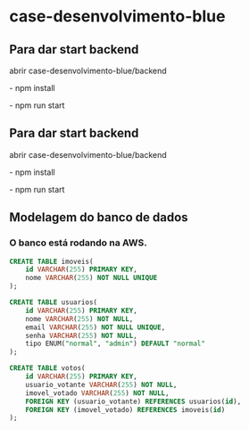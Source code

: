 # case-desenvolvimento-blue

## Para dar start backend
<p>abrir case-desenvolvimento-blue/backend</p>
<p>- npm install </p>
<p> - npm run start </p>


## Para dar start backend
<p>abrir case-desenvolvimento-blue/backend</p>
<p>- npm install </p>
<p>- npm run start </p>

## Modelagem do banco de dados

### O banco está rodando na AWS.



```sql
CREATE TABLE imoveis(
	id VARCHAR(255) PRIMARY KEY,
    nome VARCHAR(255) NOT NULL UNIQUE
);

CREATE TABLE usuarios(
	id VARCHAR(255) PRIMARY KEY,
    nome VARCHAR(255) NOT NULL,
    email VARCHAR(255) NOT NULL UNIQUE,
    senha VARCHAR(255) NOT NULL,
    tipo ENUM("normal", "admin") DEFAULT "normal"
);

CREATE TABLE votos(
	id VARCHAR(255) PRIMARY KEY,
    usuario_votante VARCHAR(255) NOT NULL,
    imovel_votado VARCHAR(255) NOT NULL,
    FOREIGN KEY (usuario_votante) REFERENCES usuarios(id),
    FOREIGN KEY (imovel_votado) REFERENCES imoveis(id)
);

```